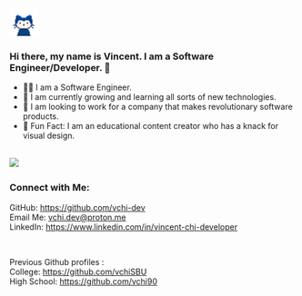 <img src="/assets/mona-whisper.gif" width="50px" height="50px">

### Hi there, my name is Vincent. I am a Software Engineer/Developer. 👋
- 🧑‍💻 I am a Software Engineer.
- 🌱 I am currently growing and learning all sorts of new technologies.
- 💼 I am looking to work for a company that makes revolutionary software products.
- 🎈 Fun Fact: I am an educational content creator who has a knack for visual design.

<br />
<img src="https://github-readme-stats.vercel.app/api/top-langs/?username=vchi-dev&layout=compact&hide_border&hide=jupyter%20notebook&theme=react" />

### Connect with Me:
GitHub: <a href="https://github.com/vchi-dev/" target="_blank">https://github.com/vchi-dev</a>\
Email Me: <a href="mailto:vchi.dev@proton.me">vchi.dev@proton.me</a>\
LinkedIn: <a href="https://www.linkedin.com/in/vincent-chi-developer/">https://www.linkedin.com/in/vincent-chi-developer</a>

<br />

Previous Github profiles :\
College: <a href="https://github.com/vchiSBU/" target="_blank">https://github.com/vchiSBU</a>\
High School: <a href="https://github.com/vchi90/" target="_blank">https://github.com/vchi90</a>
